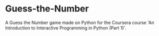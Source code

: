 # Guess-the-Number
A Guess the Number game made on Python for the Coursera course 'An Introduction to Interactive Programming in Python (Part 1)'.
